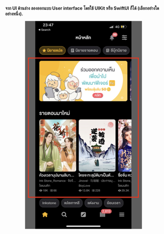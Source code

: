 <!-- -**What kind of UI structures can we layout from the design below?**~ -->

**จาก UI ด้านล่าง ลองออกแบบ User interface โดยใช้ UIKit หรือ SwiftUI ก็ได้ (เลือกอย่างใดอย่างหนึ่ง).**
<p align="center">
<img width="376" alt="Screen Shot 2564-04-19 at 20 40 10" src="https://github.com/storylog/storylog-interview-ios/blob/main/UITests/FeedScreen/FeedScreen_Example.jpeg">
</p>

